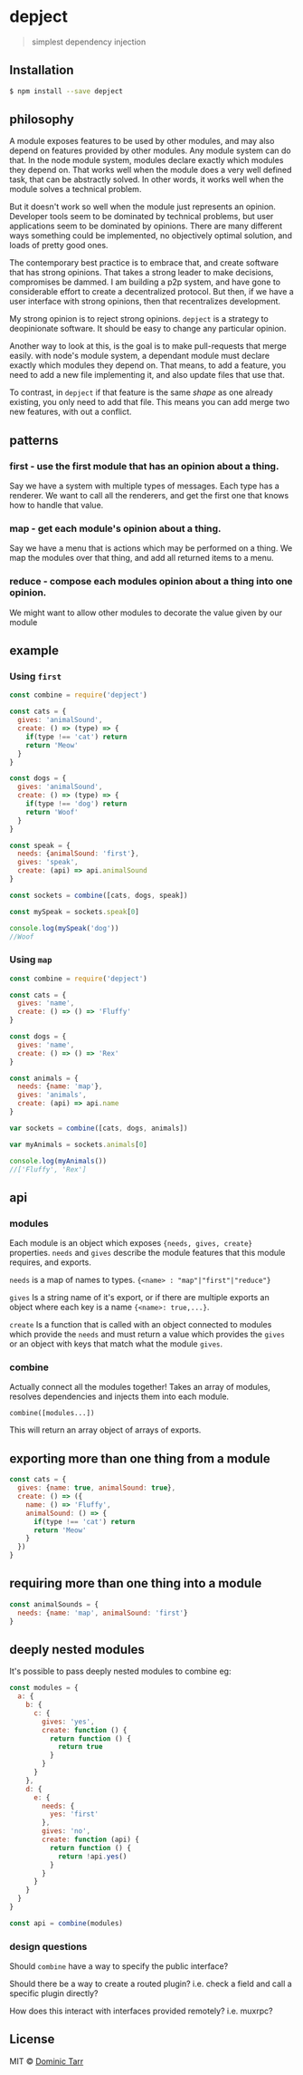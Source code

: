 # depject 

> simplest dependency injection

## Installation

```sh
$ npm install --save depject
```

## philosophy 

A module exposes features to be used by other modules,
and may also depend on features provided by other modules.
Any module system can do that. In the node module system,
modules declare exactly which modules they depend on.
That works well when the module does a very well defined task,
that can be abstractly solved. In other words, it works well
when the module solves a technical problem.

But it doesn't work so well when the module just represents an opinion.
Developer tools seem to be dominated by technical problems,
but user applications seem to be dominated by opinions.
There are many different ways something could be implemented,
no objectively optimal solution, and loads of pretty good ones.

The contemporary best practice is to embrace that, and create software
that has strong opinions. That takes a strong leader to make decisions,
compromises be dammed. I am building a p2p system, and have gone to
considerable effort to create a decentralized protocol. But then,
if we have a user interface with strong opinions, then that recentralizes development.

My strong opinion is to reject strong opinions. `depject` is a strategy to
deopinionate software. It should be easy to change any particular opinion.

Another way to look at this, is the goal is to make pull-requests that merge easily.
with node's module system, a dependant module must declare exactly which modules they depend on.
That means, to add a feature, you need to add a new file implementing it,
and also update files that use that.

To contrast, in `depject` if that feature is the same _shape_ as one already existing,
you only need to add that file. This means you can add merge two new features,
with out a conflict.

## patterns

### first - use the first module that has an opinion about a thing.

Say we have a system with multiple types of messages. Each type has a renderer.
We want to call all the renderers, and get the first one that knows how to handle that value.

### map - get each module's opinion about a thing.

Say we have a menu that is actions which may be performed on a thing.
We map the modules over that thing, and add all returned items to a menu.

### reduce - compose each modules opinion about a thing into one opinion.

We might want to allow other modules to decorate the value given by our module

## example

### Using `first`

```js
const combine = require('depject')

const cats = {
  gives: 'animalSound',
  create: () => (type) => {
    if(type !== 'cat') return
    return 'Meow' 
  }
}

const dogs = {
  gives: 'animalSound',
  create: () => (type) => {
    if(type !== 'dog') return
    return 'Woof' 
  }
}

const speak = {
  needs: {animalSound: 'first'},
  gives: 'speak',
  create: (api) => api.animalSound
}

const sockets = combine([cats, dogs, speak])

const mySpeak = sockets.speak[0]

console.log(mySpeak('dog'))
//Woof
```

### Using `map`

```js
const combine = require('depject')

const cats = {
  gives: 'name',
  create: () => () => 'Fluffy' 
}

const dogs = {
  gives: 'name',
  create: () => () => 'Rex' 
}

const animals = {
  needs: {name: 'map'},
  gives: 'animals',
  create: (api) => api.name
}

var sockets = combine([cats, dogs, animals])

var myAnimals = sockets.animals[0]

console.log(myAnimals())
//['Fluffy', 'Rex']
```

## api

### modules

Each module is an object which exposes `{needs, gives, create}` properties. `needs` and `gives` describe the module features that this module requires, and exports.

`needs` is a map of names to types. `{<name> : "map"|"first"|"reduce"}`

`gives` Is a string name of it's export, or if there are multiple exports an object where each key is a name `{<name>: true,...}`. 

`create` Is a function that is called with an object connected to modules which provide the `needs` and must return a value which provides the `gives` or an object with keys that match what the module `gives`.

### combine

Actually connect all the modules together!
Takes an array of modules, resolves dependencies and injects them into each module. 

`combine([modules...])`

This will return an array object of arrays of exports.

## exporting more than one thing from a module

```js
const cats = {
  gives: {name: true, animalSound: true},
  create: () => ({
    name: () => 'Fluffy',
    animalSound: () => {
      if(type !== 'cat') return
      return 'Meow' 
    }
  }) 
} 
```

## requiring more than one thing into a module

```js
const animalSounds = {
  needs: {name: 'map', animalSound: 'first'}
} 
```

## deeply nested modules

It's possible to pass deeply nested modules to combine eg:

```js
const modules = {
  a: {
    b: {
      c: {
        gives: 'yes',
        create: function () {
          return function () {
            return true
          }
        }
      }
    },
    d: {
      e: {
        needs: {
          yes: 'first'
        },
        gives: 'no',
        create: function (api) {
          return function () {
            return !api.yes()
          }
        }
      }
    }
  }
}

const api = combine(modules)
```

### design questions

Should `combine` have a way to specify the public interface?

Should there be a way to create a routed plugin?
i.e. check a field and call a specific plugin directly?

How does this interact with interfaces provided remotely?
i.e. muxrpc?

## License

MIT © [Dominic Tarr](http://dominictarr.com)
